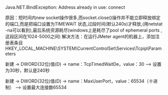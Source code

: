 Java.NET.BindException: Address already in use: connect

原因：短时间内new socket操作很多,而socket.close()操作并不能立即释放绑定的端口,而是把端口设置为TIMEWAIT 状态,过段时间(默认240s)才释放,(用netstat -na可以看到),最后系统资源耗尽(windows上是耗尽了pool of ephemeral ports ,这段区间在1024-5000之间)
解决方法：在运行JMeter agent的机器上，添加注册表条目HKEY_LOCAL_MACHINE\SYSTEM\CurrentControlSet\Services\Tcpip\Parameters

 新建 -> DWORD(32位)值(D) -> name：TcpTimedWaitDe，value：30   –> 设置为30秒，默认是240秒 

 新建 -> DWORD(32位)值(D) -> name：MaxUserPort，value：65534（十进制） –> 设置最大连接数65534 

